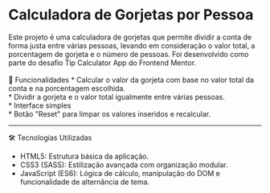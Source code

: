 <h1>Calculadora de Gorjetas por Pessoa</h1>
Este projeto é uma calculadora de gorjetas que permite dividir a conta de forma justa entre várias pessoas, levando em consideração o valor total, a porcentagem de gorjeta e o número de pessoas. Foi desenvolvido como parte do desafio Tip Calculator App do Frontend Mentor.
<br>
<br>
🚀 Funcionalidades
* Calcular o valor da gorjeta com base no valor total da conta e na porcentagem escolhida.<br>
* Dividir a gorjeta e o valor total igualmente entre várias pessoas.<br>
* Interface simples<br>
* Botão "Reset" para limpar os valores inseridos e recalcular.<br>
<hr>

🛠️ Tecnologias Utilizadas <br>
* HTML5: Estrutura básica da aplicação. <br>
* CSS3 (SASS): Estilização avançada com organização modular. <br>
* JavaScript (ES6): Lógica de cálculo, manipulação do DOM e funcionalidade de alternância de tema. 
